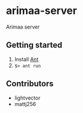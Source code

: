 # arimaa-server
Arimaa server

## Getting started

1. Install [Ant](http://ant.apache.org/bindownload.cgi)
2. `$> ant run`

## Contributors

* lightvector
* mattj256
